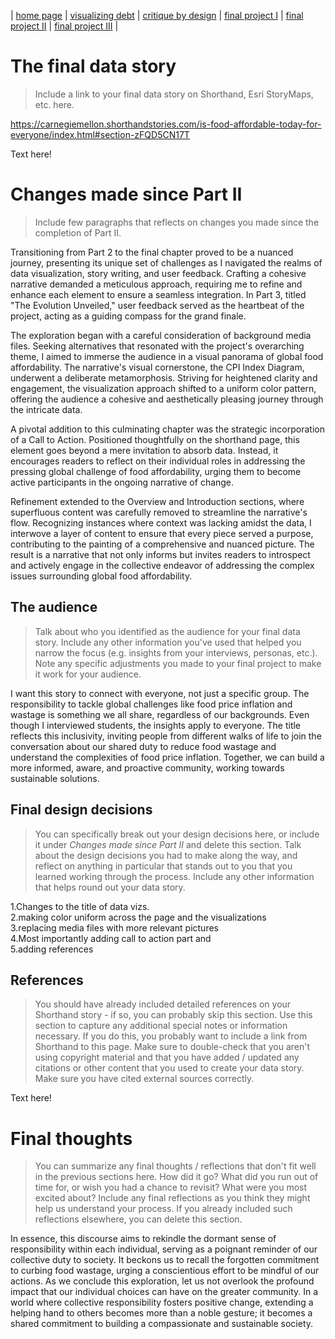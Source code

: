 | [home page](https://cmustudent.github.io/tswd-portfolio-templates/) | [visualizing debt](visualizing-government-debt) | [critique by design](critique-by-design) | [final project I](final-project-part-one) | [final project II](final-project-part-two) | [final project III](final-project-part-three) |

# The final data story
> Include a link to your final data story on Shorthand, Esri StoryMaps, etc. here.
>
 https://carnegiemellon.shorthandstories.com/is-food-affordable-today-for-everyone/index.html#section-zFQD5CN17T

Text here!

# Changes made since Part II
> Include few paragraphs that reflects on changes you made since the completion of Part II. 

Transitioning from Part 2 to the final chapter proved to be a nuanced journey, presenting its unique set of challenges as I navigated the realms of data visualization, story writing, and user feedback. Crafting a cohesive narrative demanded a meticulous approach, requiring me to refine and enhance each element to ensure a seamless integration. In Part 3, titled "The Evolution Unveiled," user feedback served as the heartbeat of the project, acting as a guiding compass for the grand finale.

The exploration began with a careful consideration of background media files. Seeking alternatives that resonated with the project's overarching theme, I aimed to immerse the audience in a visual panorama of global food affordability. The narrative's visual cornerstone, the CPI Index Diagram, underwent a deliberate metamorphosis. Striving for heightened clarity and engagement, the visualization approach shifted to a uniform color pattern, offering the audience a cohesive and aesthetically pleasing journey through the intricate data.

A pivotal addition to this culminating chapter was the strategic incorporation of a Call to Action. Positioned thoughtfully on the shorthand page, this element goes beyond a mere invitation to absorb data. Instead, it encourages readers to reflect on their individual roles in addressing the pressing global challenge of food affordability, urging them to become active participants in the ongoing narrative of change.

Refinement extended to the Overview and Introduction sections, where superfluous content was carefully removed to streamline the narrative's flow. Recognizing instances where context was lacking amidst the data, I interwove a layer of content to ensure that every piece served a purpose, contributing to the painting of a comprehensive and nuanced picture. The result is a narrative that not only informs but invites readers to introspect and actively engage in the collective endeavor of addressing the complex issues surrounding global food affordability.


## The audience
> Talk about who you identified as the audience for your final data story.  Include any other information you've used that helped you narrow the focus (e.g. insights from your interviews, personas, etc.).  Note any specific adjustments you made to your final project to make it work for your audience.

I want this story to connect with everyone, not just a specific group. The responsibility to tackle global challenges like food price inflation and wastage is something we all share, regardless of our backgrounds. Even though I interviewed students, the insights apply to everyone. The title reflects this inclusivity, inviting people from different walks of life to join the conversation about our shared duty to reduce food wastage and understand the complexities of food price inflation. Together, we can build a more informed, aware, and proactive community, working towards sustainable solutions.
## Final design decisions
> You can specifically break out your design decisions here, or include it under *Changes made since Part II* and delete this section. Talk about the design decisions you had to make along the way, and reflect on anything in particular that stands out to you that you learned working through the process.  Include any other information that helps round out your data story. 

1.Changes to the title of data vizs.<br>
2.making color uniform across the page and the visualizations<br>
3.replacing media files with more relevant pictures<br>
4.Most importantly adding call to action part and <br>
5.adding references

## References
> You should have already included detailed references on your Shorthand story - if so, you can probably skip this section.  Use this section to capture any additional special notes or information necessary.  If you do this, you probably want to include a link from Shorthand to this page. Make sure to double-check that you aren't using copyright material and that you have added / updated any citations or other content that you used to create your data story.  Make sure you have cited external sources correctly. 

Text here!

# Final thoughts
> You can summarize any final thoughts / reflections that don't fit well in the previous sections here.  How did it go?  What did you run out of time for, or wish you had a chance to revisit?  What were you most excited about?  Include any final reflections as you think they might help us understand your process.  If you already included such reflections elsewhere, you can delete this section. 

In essence, this discourse aims to rekindle the dormant sense of responsibility within each individual, serving as a poignant reminder of our collective duty to society. It beckons us to recall the forgotten commitment to curbing food wastage, urging a conscientious effort to be mindful of our actions. As we conclude this exploration, let us not overlook the profound impact that our individual choices can have on the greater community. In a world where collective responsibility fosters positive change, extending a helping hand to others becomes more than a noble gesture; it becomes a shared commitment to building a compassionate and sustainable society.
